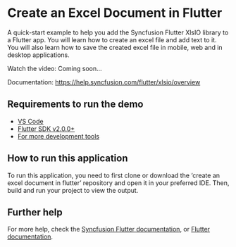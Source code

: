 # Create an Excel Document in Flutter

A quick-start example to help you add the Syncfusion Flutter XlsIO library to a Flutter app. You will learn how to create an excel file and add text to it. You will also learn how to save the created excel file in mobile, web and in desktop applications.

Watch the video: Coming soon...

Documentation: https://help.syncfusion.com/flutter/xlsio/overview

## Requirements to run the demo
* [VS Code](https://code.visualstudio.com/download)
* [Flutter SDK v2.0.0+](https://flutter.dev/docs/development/tools/sdk/overview)
* [For more development tools](https://flutter.dev/docs/development/tools/devtools/overview)

## How to run this application
To run this application, you need to first clone or download the ‘create an excel document in flutter’ repository and open it in your preferred IDE. Then, build and run your project to view the output.

## Further help
For more help, check the [Syncfusion Flutter documentation](https://help.syncfusion.com/flutter/introduction/overview), or
 [Flutter documentation](https://flutter.dev/docs/get-started/install).
